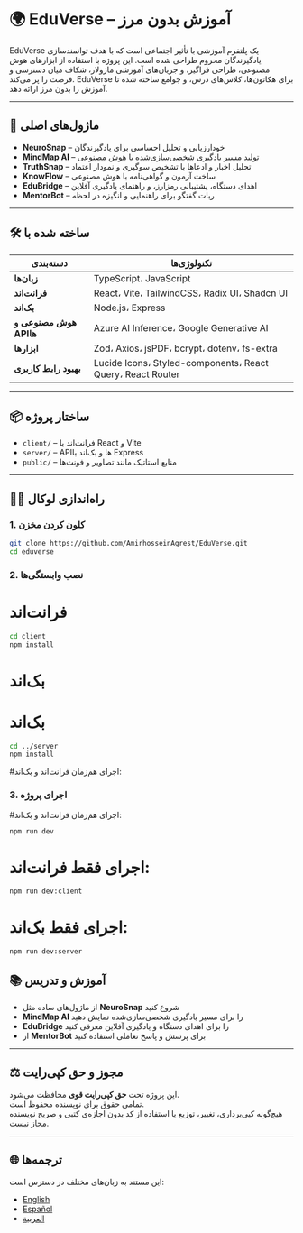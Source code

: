 # 🌍 EduVerse – آموزش بدون مرز

EduVerse یک پلتفرم آموزشی با تأثیر اجتماعی است که با هدف توانمندسازی یادگیرندگان محروم طراحی شده است. این پروژه با استفاده از ابزارهای هوش مصنوعی، طراحی فراگیر، و جریان‌های آموزشی ماژولار، شکاف میان دسترسی و فرصت را پر می‌کند. EduVerse برای هکاتون‌ها، کلاس‌های درس، و جوامع ساخته شده تا آموزش را بدون مرز ارائه دهد.

---

## 🧠 ماژول‌های اصلی

- **NeuroSnap** – خودارزیابی و تحلیل احساسی برای یادگیرندگان  
- **MindMap AI** – تولید مسیر یادگیری شخصی‌سازی‌شده با هوش مصنوعی  
- **TruthSnap** – تحلیل اخبار و ادعاها با تشخیص سوگیری و نمودار اعتماد  
- **KnowFlow** – ساخت آزمون و گواهی‌نامه با هوش مصنوعی  
- **EduBridge** – اهدای دستگاه، پشتیبانی رمزارز، و راهنمای یادگیری آفلاین  
- **MentorBot** – ربات گفتگو برای راهنمایی و انگیزه در لحظه  

---

## 🛠️ ساخته شده با

| دسته‌بندی | تکنولوژی‌ها |
|-----------|--------------|
| **زبان‌ها** | TypeScript، JavaScript |
| **فرانت‌اند** | React، Vite، TailwindCSS، Radix UI، Shadcn UI |
| **بک‌اند** | Node.js، Express |
| **هوش مصنوعی و APIها** | Azure AI Inference، Google Generative AI |
| **ابزارها** | Zod، Axios، jsPDF، bcrypt، dotenv، fs-extra |
| **بهبود رابط کاربری** | Lucide Icons، Styled-components، React Query، React Router |

---

## 📦 ساختار پروژه

- `client/` – فرانت‌اند با React و Vite  
- `server/` – APIها و بک‌اند با Express  
- `public/` – منابع استاتیک مانند تصاویر و فونت‌ها  

---

## 🧑‍💻 راه‌اندازی لوکال

### 1. کلون کردن مخزن

```bash
git clone https://github.com/AmirhosseinAgrest/EduVerse.git
cd eduverse
```

### 2. نصب وابستگی‌ها
# فرانت‌اند
```bash
cd client
npm install
```

# بک‌اند
# بک‌اند
```bash
cd ../server
npm install
```


#اجرای هم‌زمان فرانت‌اند و بک‌اند:
### 3. اجرای پروژه
#اجرای هم‌زمان فرانت‌اند و بک‌اند:
```bash
npm run dev
```

# اجرای فقط فرانت‌اند:
```bash
npm run dev:client
```

# اجرای فقط بک‌اند:
```bash
npm run dev:server
```

## 📚 آموزش و تدریس

- از ماژول‌های ساده مثل **NeuroSnap** شروع کنید  
- **MindMap AI** را برای مسیر یادگیری شخصی‌سازی‌شده نمایش دهید  
- **EduBridge** را برای اهدای دستگاه و یادگیری آفلاین معرفی کنید  
- از **MentorBot** برای پرسش و پاسخ تعاملی استفاده کنید  

---

## ⚖️ مجوز و حق کپی‌رایت

این پروژه تحت **حق کپی‌رایت قوی** محافظت می‌شود.  
تمامی حقوق برای نویسنده محفوظ است.  
هیچ‌گونه کپی‌برداری، تغییر، توزیع یا استفاده از کد بدون اجازه‌ی کتبی و صریح نویسنده مجاز نیست.  

---

## 🌐 ترجمه‌ها

این مستند به زبان‌های مختلف در دسترس است:

- [English](./README.md)  
- [Español](./README.es.md)  
- [العربية](./README.ar.md)  
